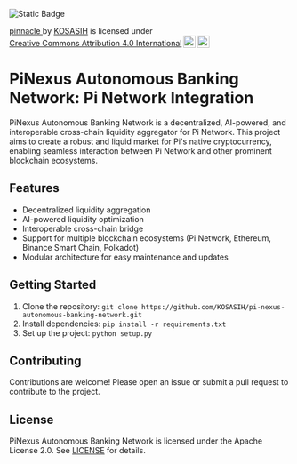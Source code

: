 ![Static Badge](https://img.shields.io/badge/%F0%9F%96%A5-pinnacle-green)

<p xmlns:cc="http://creativecommons.org/ns#" xmlns:dct="http://purl.org/dc/terms/"><a property="dct:title" rel="cc:attributionURL" href="https://github.com/KOSASIH/pi-nexus-autonomous-banking-network/tree/main/blockchain_integration/pi_network/pinnacle">pinnacle </a> by <a rel="cc:attributionURL dct:creator" property="cc:attributionName" href="https://www.linkedin.com/in/kosasih-81b46b5a">KOSASIH</a> is licensed under <a href="https://creativecommons.org/licenses/by/4.0/?ref=chooser-v1" target="_blank" rel="license noopener noreferrer" style="display:inline-block;">Creative Commons Attribution 4.0 International<img style="height:22px!important;margin-left:3px;vertical-align:text-bottom;" src="https://mirrors.creativecommons.org/presskit/icons/cc.svg?ref=chooser-v1" alt=""><img style="height:22px!important;margin-left:3px;vertical-align:text-bottom;" src="https://mirrors.creativecommons.org/presskit/icons/by.svg?ref=chooser-v1" alt=""></a></p>

# PiNexus Autonomous Banking Network: Pi Network Integration

PiNexus Autonomous Banking Network is a decentralized, AI-powered, and interoperable cross-chain liquidity aggregator for Pi Network. This project aims to create a robust and liquid market for Pi's native cryptocurrency, enabling seamless interaction between Pi Network and other prominent blockchain ecosystems.

## Features

* Decentralized liquidity aggregation
* AI-powered liquidity optimization
* Interoperable cross-chain bridge
* Support for multiple blockchain ecosystems (Pi Network, Ethereum, Binance Smart Chain, Polkadot)
* Modular architecture for easy maintenance and updates

## Getting Started

1. Clone the repository: `git clone https://github.com/KOSASIH/pi-nexus-autonomous-banking-network.git`
2. Install dependencies: `pip install -r requirements.txt`
3. Set up the project: `python setup.py`

## Contributing

Contributions are welcome! Please open an issue or submit a pull request to contribute to the project.

## License

PiNexus Autonomous Banking Network is licensed under the Apache License 2.0. See [LICENSE](LICENSE) for details.
